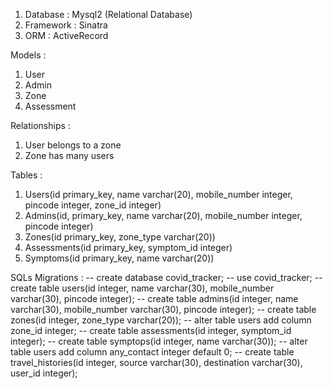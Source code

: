 
1. Database : Mysql2 (Relational Database)
2. Framework : Sinatra
3. ORM : ActiveRecord

Models :
1. User
2. Admin
3. Zone
4. Assessment


Relationships :
1. User belongs to a zone
2. Zone has many users

Tables : 
1. Users(id primary_key, name varchar(20), mobile_number integer, pincode integer, zone_id integer)
2. Admins(id, primary_key, name varchar(20), mobile_number integer, pincode integer)
3. Zones(id primary_key, zone_type varchar(20))
4. Assessments(id primary_key, symptom_id integer)
5. Symptoms(id primary_key, name varchar(20))

SQLs Migrations :
-- create database covid_tracker;
-- use covid_tracker;
-- create table users(id integer, name varchar(30), mobile_number varchar(30), pincode integer);
-- create table admins(id integer, name varchar(30), mobile_number varchar(30), pincode integer);
-- create table zones(id integer, zone_type varchar(20));
-- alter table users add column zone_id integer;
-- create table assessments(id integer, symptom_id integer);
-- create table symptops(id integer,  name varchar(30));
-- alter table users add column any_contact integer default 0;
-- create table travel_histories(id integer, source varchar(30), destination varchar(30), user_id integer);